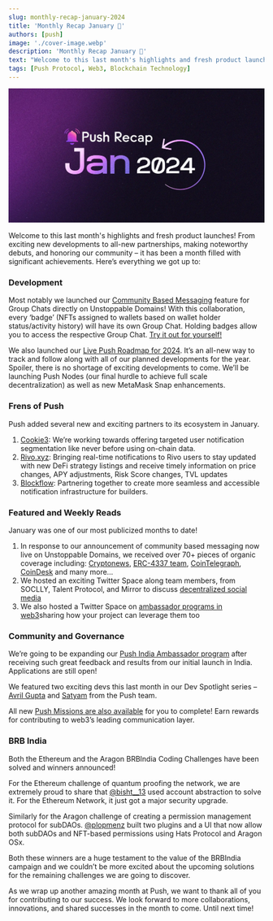 ```yaml
---
slug: monthly-recap-january-2024
title: 'Monthly Recap January 🎉'
authors: [push]
image: './cover-image.webp'
description: 'Monthly Recap January 🎉'
text: "Welcome to this last month's highlights and fresh product launches! From exciting new developments to all-new partnerships, making noteworthy debuts, and honoring our community – it has been a month filled with significant achievements. Here’s everything we got up to:"
tags: [Push Protocol, Web3, Blockchain Technology]
---
```

![Cover Image of Monthly Recap January 🎉](./cover-image.webp)

<!--truncate-->

Welcome to this last month's highlights and fresh product launches! From exciting new developments to all-new partnerships, making noteworthy debuts, and honoring our community – it has been a month filled with significant achievements. Here’s everything we got up to:

### Development
Most notably we launched our [Community Based Messaging](https://push.org/blog/announcing-group-chat-from-push-unstoppable/) feature for Group Chats directly on Unstoppable Domains! With this collaboration, every ‘badge’ (NFTs assigned to wallets based on wallet holder status/activity history) will have its own Group Chat. Holding badges allow you to access the respective Group Chat. [Try it out for yourself!](https://unstoppabledomains.com/) 

We also launched our [Live Push Roadmap for 2024](https://push.org/docs/roadmap/). It’s an all-new way to track and follow along with all of our planned developments for the year. Spoiler, there is no shortage of exciting developments to come. We’ll be launching Push Nodes (our final hurdle to achieve full scale decentralization) as well as new MetaMask Snap enhancements.


### Frens of Push
Push added several new and exciting partners to its ecosystem in January.
1. [Cookie3](https://twitter.com/cookie3_co): We’re working towards offering targeted user notification segmentation like never before using on-chain data.
2. [Rivo.xyz](https://twitter.com/rivoxyz): Bringing real-time notifications to Rivo users to stay updated with new DeFi strategy listings and receive timely information on price changes, APY adjustments, Risk Score changes, TVL updates 
3. [Blockflow](https://twitter.com/flow_block): Partnering together to create more seamless and accessible notification infrastructure for builders.

### Featured and Weekly Reads
January was one of our most publicized months to date!

1. In response to our announcement of community based messaging now live on Unstoppable Domains, we received over 70+ pieces of organic coverage including: [Cryptonews](https://cryptonews.com/news/unstoppable-and-push-protocol-launch-token-gated-chat-more-crypto-news.htm), [ERC-4337 team](https://erc4337.mirror.xyz/ghX6mENwSgsNqLz7Gqlt940akHzYWZH4LRaRAgx77VI), [CoinTelegraph](https://cointelegraph.com/news/unstoppable-domains-launches-badge-gated-group-chat-feature-username-holders), [CoinDesk](https://www.coindesk.com/tech/2024/01/11/protocol-latest-tech-news-crypto-blockchain/) and many more…
2. We hosted an exciting Twitter Space along team members, from SOCLLY, Talent Protocol, and Mirror to discuss [decentralized social media](https://twitter.com/pushprotocol/status/1745080872737313067)
3. We also hosted a Twitter Space on [ambassador programs in web3](https://twitter.com/pushprotocol/status/1750199280667705389)sharing how your project can leverage them too

### Community and Governance

We’re going to be expanding our [Push India Ambassador program](https://twitter.com/pushprotocol/status/1742942832782983452) after receiving such great feedback and results from our initial launch in India. Applications are still open!

We featured two exciting devs this last month in our Dev Spotlight series – [Avril Gupta](https://twitter.com/pushprotocol/status/1747983834405093833) and [Satyam](https://twitter.com/pushprotocol/status/1754503913322000662) from the Push team. 

All new [Push Missions are also available](https://twitter.com/pushprotocol/status/1752333849642652113) for you to complete! Earn rewards for contributing to web3’s leading communication layer.

### BRB India
Both the Ethereum and the Aragon BRBIndia Coding Challenges have been solved and winners announced!

For the Ethereum challenge of quantum proofing the network, we are extremely proud to share that [@bisht__13](https://twitter.com/bisht__13) used account abstraction to solve it. For the Ethereum Network, it just got a major security upgrade.

Similarly for the Aragon challenge of creating a permission management protocol for subDAOs. [@plopmenz](https://twitter.com/plopmenz) built two plugins and a UI that now allow both subDAOs and NFT-based permissions using Hats Protocol and Aragon OSx.

Both these winners are a huge testament to the value of the BRBIndia campaign and we couldn’t be more excited about the upcoming solutions for the remaining challenges we are going to discover.

As we wrap up another amazing month at Push, we want to thank all of you for contributing to our success. We look forward to more collaborations, innovations, and shared successes in the month to come. Until next time!

